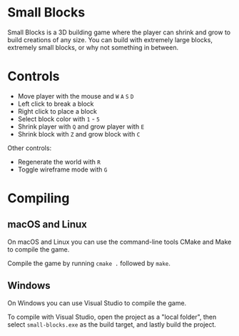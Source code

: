# Small Blocks

Small Blocks is a 3D building game where the player can shrink and grow to build creations of any size.
You can build with extremely large blocks, extremely small blocks, or why not something in between.

# Controls

- Move player with the mouse and `W` `A` `S` `D`
- Left click to break a block
- Right click to place a block
- Select block color with `1` - `5`
- Shrink player with `Q` and grow player with `E`
- Shrink block with `Z` and grow block with `C`

Other controls:

- Regenerate the world with `R`
- Toggle wireframe mode with `G`

# Compiling

## macOS and Linux

On macOS and Linux you can use the command-line tools CMake and Make to compile the game.

Compile the game by running `cmake .` followed by `make`.

## Windows

On Windows you can use Visual Studio to compile the game.

To compile with Visual Studio, open the project as a "local folder",
then select `small-blocks.exe` as the build target, and lastly build the project.
